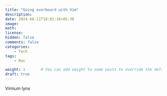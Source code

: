 ```yaml
---
title: "Going overboard with Vim"
description: 
date: 2024-08-11T18:02:16+05:30
image: 
math: 
license: 
hidden: false
comments: false
categories:
    - Tech
tags:
    - Mac

weight: 1       # You can add weight to some posts to override the default sorting (date descending)
draft: true
---
```


Vimium
lynx
